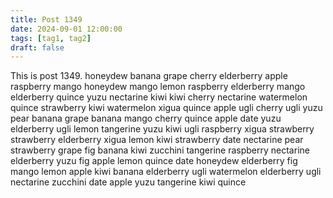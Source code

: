 ```yaml
---
title: Post 1349
date: 2024-09-01 12:00:00
tags: [tag1, tag2]
draft: false
---
```

This is post 1349.
honeydew
banana
grape
cherry
elderberry
apple
raspberry
mango
honeydew
mango
lemon
raspberry
elderberry
mango
elderberry
quince
yuzu
nectarine
kiwi
kiwi
cherry
nectarine
watermelon
quince
strawberry
kiwi
watermelon
xigua
quince
apple
ugli
cherry
ugli
yuzu
pear
banana
grape
banana
mango
cherry
quince
apple
date
yuzu
elderberry
ugli
lemon
tangerine
yuzu
kiwi
ugli
raspberry
xigua
strawberry
strawberry
elderberry
xigua
lemon
kiwi
strawberry
date
nectarine
pear
strawberry
grape
fig
banana
kiwi
zucchini
tangerine
raspberry
nectarine
elderberry
yuzu
fig
apple
lemon
quince
date
honeydew
elderberry
fig
mango
lemon
apple
kiwi
banana
elderberry
ugli
watermelon
elderberry
ugli
nectarine
zucchini
date
apple
yuzu
tangerine
kiwi
quince
